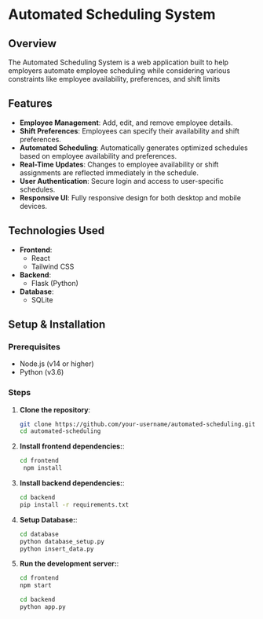 # Automated Scheduling System

## Overview

The Automated Scheduling System is a web application built to help employers automate employee scheduling while considering various constraints like employee availability, preferences, and shift limits

## Features

- **Employee Management**: Add, edit, and remove employee details.
- **Shift Preferences**: Employees can specify their availability and shift preferences.
- **Automated Scheduling**: Automatically generates optimized schedules based on employee availability and preferences.
- **Real-Time Updates**: Changes to employee availability or shift assignments are reflected immediately in the schedule.
- **User Authentication**: Secure login and access to user-specific schedules.
- **Responsive UI**: Fully responsive design for both desktop and mobile devices.

## Technologies Used

- **Frontend**: 
  - React
  - Tailwind CSS
- **Backend**: 
  - Flask (Python)
- **Database**:
  - SQLite
  
## Setup & Installation

### Prerequisites

- Node.js (v14 or higher)
- Python (v3.6)

### Steps

1. **Clone the repository**:
   ```bash
   git clone https://github.com/your-username/automated-scheduling.git
   cd automated-scheduling
   ```
2. **Install frontend dependencies:**:
   ```bash
   cd frontend
    npm install
   ```
3. **Install backend dependencies:**:
   ```bash
   cd backend
   pip install -r requirements.txt
   ```
4. **Setup Database:**:
   ```bash
   cd database
   python database_setup.py
   python insert_data.py
   ```
5. **Run the development server:**:
   ```bash
   cd frontend
   npm start
   ```
   ```bash
   cd backend
   python app.py
   ```



